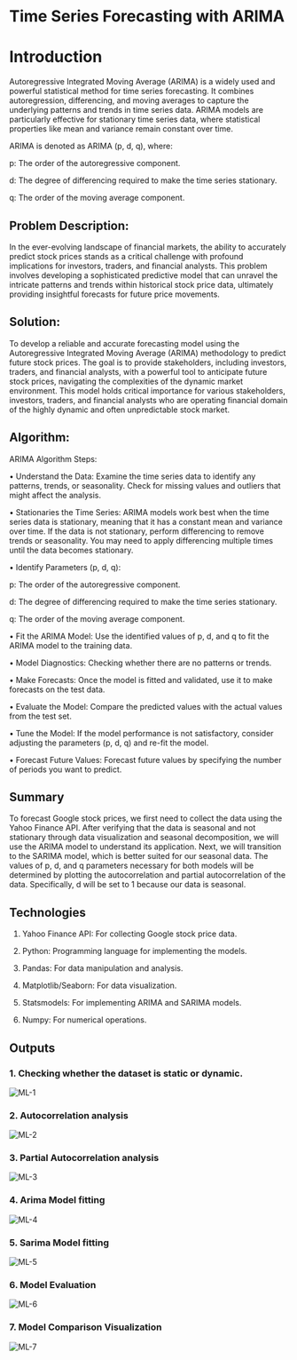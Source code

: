 # Time Series Forecasting with ARIMA


# Introduction

Autoregressive Integrated Moving Average (ARIMA) is a widely used and powerful statistical method for time series 
forecasting. It combines autoregression, differencing, and moving averages to capture the underlying patterns and 
trends in time series data. ARIMA models are particularly effective for stationary time series data, where statistical 
properties like mean and variance remain constant over time.

ARIMA is denoted as ARIMA (p, d, q), where:

p: The order of the autoregressive component.

d: The degree of differencing required to make the time series stationary.

q: The order of the moving average component.

## Problem Description: 

In the ever-evolving landscape of financial markets, the ability to accurately predict stock 
prices stands as a critical challenge with profound implications for investors, traders, and financial analysts. 
This problem involves developing a sophisticated predictive model that can unravel the intricate patterns and trends 
within historical stock price data, ultimately providing insightful forecasts for future price movements.


## Solution: 

To develop a reliable and accurate forecasting model using the Autoregressive Integrated Moving Average (ARIMA) 
methodology to predict future stock prices. The goal is to provide stakeholders, including investors, traders, and financial 
analysts, with a powerful tool to anticipate future stock prices, navigating the complexities of the dynamic market environment. 
This model holds critical importance for various stakeholders, investors, traders, and financial analysts who are operating 
financial domain of the highly dynamic and often unpredictable stock market.

## Algorithm:

ARIMA Algorithm Steps:

•	Understand the Data: Examine the time series data to identify any patterns, trends, or seasonality. 
  Check for missing values and outliers that might affect the analysis.
  
•	Stationaries the Time Series: ARIMA models work best when the time series data is stationary,
  meaning that it has a constant mean and variance over time. If the data is not stationary, perform
  differencing to remove trends or seasonality. You may need to apply differencing multiple times until
  the data becomes stationary.
  
•	Identify Parameters (p, d, q): 

p: The order of the autoregressive component.

d: The degree of differencing required to make the time series stationary.

q: The order of the moving average component.
  
•	Fit the ARIMA Model: Use the identified values of p, d, and q to fit the ARIMA model to the training data.

•	Model Diagnostics: Checking whether there are no patterns or trends.

•	Make Forecasts: Once the model is fitted and validated, use it to make forecasts on the test data.

•	Evaluate the Model: Compare the predicted values with the actual values from the test set.

•	Tune the Model: If the model performance is not satisfactory, consider adjusting the parameters (p, d, q) and re-fit the model.

•	Forecast Future Values: Forecast future values by specifying the number of periods you want to predict.


## Summary

To forecast Google stock prices, we first need to collect the data using the Yahoo Finance API. After verifying that the 
data is seasonal and not stationary through data visualization and seasonal decomposition, we will use the ARIMA model to 
understand its application. Next, we will transition to the SARIMA model, which is better suited for our seasonal data. 
The values of p, d, and q parameters necessary for both models will be determined by plotting the autocorrelation and 
partial autocorrelation of the data. Specifically, d will be set to 1 because our data is seasonal.

## Technologies

1. Yahoo Finance API: For collecting Google stock price data.
   
2. Python: Programming language for implementing the models.
 
3. Pandas: For data manipulation and analysis.
 
4. Matplotlib/Seaborn: For data visualization.
 
5. Statsmodels: For implementing ARIMA and SARIMA models.
    
6. Numpy: For numerical operations.

## Outputs

### 1. Checking whether the dataset is static or dynamic.
   
![ML-1](https://github.com/user-attachments/assets/fc521270-6b49-47e8-9fb4-381b7871e92a)

### 2. Autocorrelation analysis
   
![ML-2](https://github.com/user-attachments/assets/cad8c996-ab2e-463e-90f3-04b2cc4f0a3b)

### 3. Partial Autocorrelation analysis
   
![ML-3](https://github.com/user-attachments/assets/c033b3d2-767d-4209-82e8-9d5306e596fe)

### 4. Arima Model fitting

![ML-4](https://github.com/user-attachments/assets/117b1a73-91ef-4f46-9dad-eb0b1d33ccd4)

### 5. Sarima Model fitting
   
![ML-5](https://github.com/user-attachments/assets/e6e30582-c1a3-4ca3-a97d-db7696895f10)

### 6. Model Evaluation

![ML-6](https://github.com/user-attachments/assets/60af7320-5c0a-44eb-abf0-2f3541c4246b)


### 7. Model Comparison Visualization

![ML-7](https://github.com/user-attachments/assets/a249262a-1bfc-4121-b54e-caa4e65c4a16)

